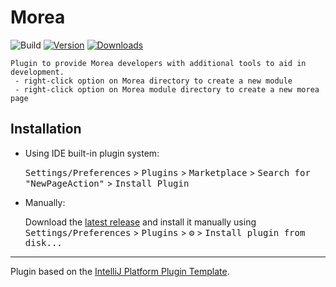 # Morea

![Build](https://github.com/Spring2023MoreaFrameworkPlugin/NewPageAction/workflows/Build/badge.svg)
[![Version](https://img.shields.io/jetbrains/plugin/v/21128-morea.svg)](https://plugins.jetbrains.com/plugin/21128-morea)
[![Downloads](https://img.shields.io/jetbrains/plugin/d/21128-morea.svg)](https://plugins.jetbrains.com/plugin/21128-morea)


<!-- Plugin description -->
    Plugin to provide Morea developers with additional tools to aid in development.
     - right-click option on Morea directory to create a new module
     - right-click option on Morea module directory to create a new morea page

<!-- Plugin description end -->

## Installation

- Using IDE built-in plugin system:
  
  <kbd>Settings/Preferences</kbd> > <kbd>Plugins</kbd> > <kbd>Marketplace</kbd> > <kbd>Search for "NewPageAction"</kbd> >
  <kbd>Install Plugin</kbd>
  
- Manually:

  Download the [latest release](https://github.com/Spring2023MoreaFrameworkPlugin/NewPageAction/releases/latest) and install it manually using
  <kbd>Settings/Preferences</kbd> > <kbd>Plugins</kbd> > <kbd>⚙️</kbd> > <kbd>Install plugin from disk...</kbd>


---
Plugin based on the [IntelliJ Platform Plugin Template][template].

[template]: https://github.com/JetBrains/intellij-platform-plugin-template
